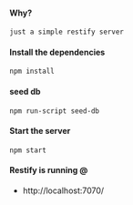
#### Why? ####
    just a simple restify server

#### Install the dependencies ####
    npm install

#### seed db ####
    npm run-script seed-db

#### Start the server ###
    npm start

#### Restify is running @ ####
 - http://localhost:7070/

